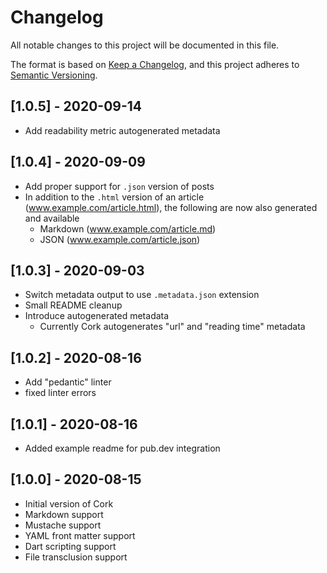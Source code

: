 # Changelog
All notable changes to this project will be documented in this file.

The format is based on [Keep a Changelog](https://keepachangelog.com/en/1.0.0/),
and this project adheres to [Semantic Versioning](https://semver.org/spec/v2.0.0.html).

## [1.0.5] - 2020-09-14
- Add readability metric autogenerated metadata

## [1.0.4] - 2020-09-09
- Add proper support for `.json` version of posts
- In addition to the `.html` version of an article (www.example.com/article.html), the following are now also generated and available
  - Markdown (www.example.com/article.md)
  - JSON (www.example.com/article.json)

## [1.0.3] - 2020-09-03
- Switch metadata output to use `.metadata.json` extension
- Small README cleanup
- Introduce autogenerated metadata
  - Currently Cork autogenerates "url" and "reading time" metadata

## [1.0.2] - 2020-08-16
- Add "pedantic" linter
- fixed linter errors

## [1.0.1] - 2020-08-16
- Added example readme for pub.dev integration

## [1.0.0] - 2020-08-15
- Initial version of Cork
- Markdown support
- Mustache support
- YAML front matter support
- Dart scripting support
- File transclusion support
